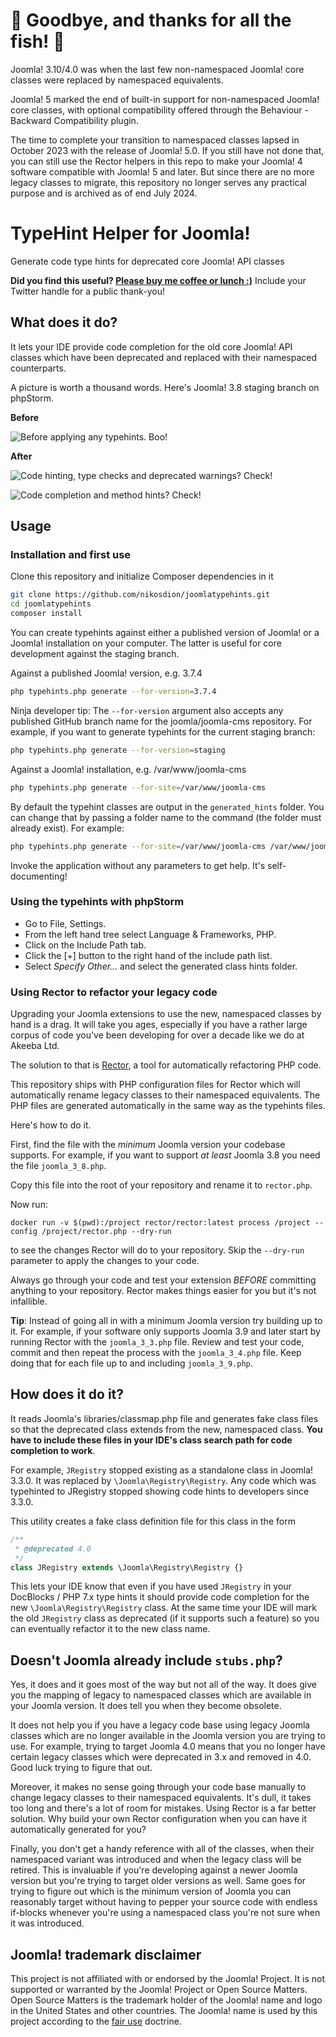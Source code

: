 # 🌊 Goodbye, and thanks for all the fish! 🐬

Joomla! 3.10/4.0 was when the last few non-namespaced Joomla! core classes were replaced by namespaced equivalents.

Joomla! 5 marked the end of built-in support for non-namespaced Joomla! core classes, with optional compatibility offered through the Behaviour - Backward Compatibility plugin.

The time to complete your transition to namespaced classes lapsed in October 2023 with the release of Joomla! 5.0. If you still have not done that, you can still use the Rector helpers in this repo to make your Joomla! 4 software compatible with Joomla! 5 and later. But since there are no more legacy classes to migrate, this repository no longer serves any practical purpose and is archived as of end July 2024.

# TypeHint Helper for Joomla!

Generate code type hints for deprecated core Joomla! API classes

**Did you find this useful? [Please buy me coffee or lunch :)](https://paypal.me/nicholasakeeba)** Include your Twitter handle for a public thank-you!

## What does it do?

It lets your IDE provide code completion for the old core Joomla! API classes which have been deprecated and replaced with their
namespaced counterparts.

A picture is worth a thousand words. Here's Joomla! 3.8 staging branch on phpStorm.

**Before**

![Before applying any typehints. Boo!](https://raw.githubusercontent.com/nikosdion/joomlatypehints/master/docs/before.png)

**After**

![Code hinting, type checks and deprecated warnings? Check!](https://raw.githubusercontent.com/nikosdion/joomlatypehints/master/docs/after_01.png)

![Code completion and method hints? Check!](https://raw.githubusercontent.com/nikosdion/joomlatypehints/master/docs/after_02.png)

## Usage

### Installation and first use

Clone this repository and initialize Composer dependencies in it

```bash
git clone https://github.com/nikosdion/joomlatypehints.git
cd joomlatypehints
composer install
```

You can create typehints against either a published version of Joomla! or a Joomla! installation on your computer. The latter is
useful for core development against the staging branch.

Against a published Joomla! version, e.g. 3.7.4
```bash
php typehints.php generate --for-version=3.7.4
```

Ninja developer tip: The `--for-version` argument also accepts any published GitHub branch name for the joomla/joomla-cms repository. For example, if you want to generate typehints for the current staging branch:

```bash
php typehints.php generate --for-version=staging
``` 

Against a Joomla! installation, e.g. /var/www/joomla-cms
```bash
php typehints.php generate --for-site=/var/www/joomla-cms
```

By default the typehint classes are output in the `generated_hints` folder. You can change that by passing a folder name to the
command (the folder must already exist). For example:
```bash
php typehints.php generate --for-site=/var/www/joomla-cms /var/www/joomla-cms/typehints
```

Invoke the application without any parameters to get help. It's self-documenting!

### Using the typehints with phpStorm

* Go to File, Settings.
* From the left hand tree select Language & Frameworks, PHP.
* Click on the Include Path tab.
* Click the [+] button to the right hand of the include path list.
* Select _Specify Other..._ and select the generated class hints folder.

### Using Rector to refactor your legacy code

Upgrading your Joomla extensions to use the new, namespaced classes by hand is a drag. It will take you ages, especially
if you have a rather large corpus of code you've been developing for over a decade like we do at Akeeba Ltd.

The solution to that is [Rector](https://github.com/rectorphp/rector), a tool for automatically refactoring PHP code.

This repository ships with PHP configuration files for Rector which will automatically rename legacy classes to their
namespaced equivalents. The PHP files are generated automatically in the same way as the typehints files.

Here's how to do it.

First, find the file with the _minimum_ Joomla version your codebase supports. For example, if you want to support _at
least_ Joomla 3.8 you need the file `joomla_3_8.php`.

Copy this file into the root of your repository and rename it to `rector.php`.

Now run:

`docker run -v $(pwd):/project rector/rector:latest process /project --config /project/rector.php --dry-run`

to see the changes Rector will do to your repository. Skip the `--dry-run` parameter to apply the changes to your code.

Always go through your code and test your extension _BEFORE_ committing anything to your repository. Rector makes things
easier for you but it's not infallible.

**Tip**: Instead of going all in with a minimum Joomla version try building up to it. For example, if your software only
supports Joomla 3.9 and later start by running Rector with the `joomla_3_3.php` file. Review and test your code, commit
and then repeat the process with the `joomla_3_4.php` file. Keep doing that for each file up to and including
`joomla_3_9.php`.  

## How does it do it?

It reads Joomla's libraries/classmap.php file and generates fake class files so that the deprecated class extends from the new,
namespaced class. **You have to include these files in your IDE's class search path for code completion to work**. 

For example, `JRegistry` stopped existing as a standalone class in Joomla! 3.3.0. It was replaced by `\Joomla\Registry\Registry`.
Any code which was typehinted to JRegistry stopped showing code hints to developers since 3.3.0.

This utility creates a fake class definition file for this class in the form
```php
/**
 * @deprecated 4.0
 */
class JRegistry extends \Joomla\Registry\Registry {}
``` 

This lets your IDE know that even if you have used `JRegistry` in your DocBlocks / PHP 7.x type hints it should provide code
completion for the new `\Joomla\Registry\Registry` class. At the same time your IDE will mark the old `JRegistry` class as
deprecated (if it supports such a feature) so you can eventually refactor it to the new class name.

## Doesn't Joomla already include `stubs.php`?

Yes, it does and it goes most of the way but not all of the way. It does give you the mapping of legacy to namespaced classes which are available in your Joomla version. It does tell you when they become obsolete.

It does not help you if you have a legacy code base using legacy Joomla classes which are no longer available in the Joomla version you are trying to use. For example, trying to target Joomla 4.0 means that you no longer have certain legacy classes which were deprecated in 3.x and removed in 4.0. Good luck trying to figure that out.

Moreover, it makes no sense going through your code base manually to change legacy classes to their namespaced equivalents. It's dull, it takes too long and there's a lot of room for mistakes. Using Rector is a far better solution. Why build your own Rector configuration when you can have it automatically generated for you?

Finally, you don't get a handy reference with all of the classes, when their namespaced variant was introduced and when the legacy class will be retired. This is invaluable if you're developing against a newer Joomla version but you're trying to target older versions as well. Same goes for trying to figure out which is the minimum version of Joomla you can reasonably target without having to pepper your source code with endless if-blocks whenever you're using a namespaced class you're not sure when it was introduced.

## Joomla! trademark disclaimer

This project is not affiliated with or endorsed by the Joomla! Project. It is not supported or warranted by the Joomla! Project or Open Source Matters. Open Source Matters is the trademark holder of the Joomla! name and logo in the United States and other countries. The Joomla! name is used by this project according to the [fair use](https://en.wikipedia.org/wiki/Fair_use) doctrine.
